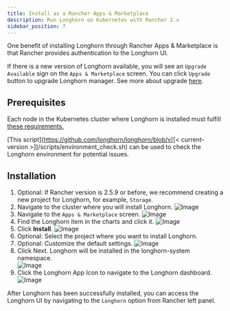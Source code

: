 ```yaml
---
title: Install as a Rancher Apps & Marketplace
description: Run Longhorn on Kubernetes with Rancher 2.x
sidebar_position: 7
---
```


One benefit of installing Longhorn through Rancher Apps & Marketplace is that Rancher provides authentication to the Longhorn UI.

If there is a new version of Longhorn available, you will see an `Upgrade Available` sign on the `Apps & Marketplace` screen. You can click `Upgrade` button to upgrade Longhorn manager. See more about upgrade [here](../upgrade).

## Prerequisites

Each node in the Kubernetes cluster where Longhorn is installed must fulfill [these requirements.](..#installation-requirements)

[This script](https://github.com/longhorn/longhorn/blob/v[[< current-version >]]/scripts/environment_check.sh) can be used to check the Longhorn environment for potential issues.
    
## Installation

1. Optional: If Rancher version is 2.5.9 or before, we recommend creating a new project for Longhorn, for example, `Storage`.
2. Navigate to the cluster where you will install Longhorn. 
    ![Image](/img/screenshots/install/rancher-2.6/select-project.png)
3. Navigate to the `Apps & Marketplace` screen.
    ![Image](/img/screenshots/install/rancher-2.6/apps-launch.png)
4. Find the Longhorn item in the charts and click it.
    ![Image](/img/screenshots/install/rancher-2.6/longhorn.png)
5. Click **Install**.
    ![Image](/img/screenshots/install/rancher-2.6/longhorn-chart.png)
6. Optional: Select the project where you want to install Longhorn.
7. Optional: Customize the default settings.
    ![Image](/img/screenshots/install/rancher-2.6/launch-longhorn.png)
8. Click Next. Longhorn will be installed in the longhorn-system namespace.    
    ![Image](/img/screenshots/install/rancher-2.6/installed-longhorn.png)
9. Click the Longhorn App Icon to navigate to the Longhorn dashboard.
    ![Image](/img/screenshots/install/rancher-2.6/dashboard.png)

After Longhorn has been successfully installed, you can access the Longhorn UI by navigating to the `Longhorn` option from Rancher left panel.
